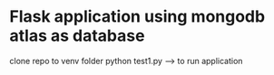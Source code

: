 # Flask application using mongodb atlas as database

clone repo to venv folder
python test1.py --> to run application

